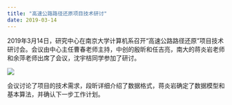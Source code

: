 ```yaml
---
title: "高速公路路径还原项目技术研讨"
date: 2019-03-14 
---
```



2019年3月14日，研究中心在南京大学计算机系召开“高速公路路径还原”项目技术研讨会。会议由中心主任曹春老师主持，中创的殷昕和任吉亮，南大的蒋炎岩老师和余萍老师出席了会议，沈宇桔同学参加了研讨。

![](http://qiniu-njuics.nemoworks.info/IMG_3945.jpg) 

会议讨论了项目的技术需求，段昕详细介绍了数据格式，蒋炎岩确定了数据模型和基本算法，并确认下一步工作计划。




